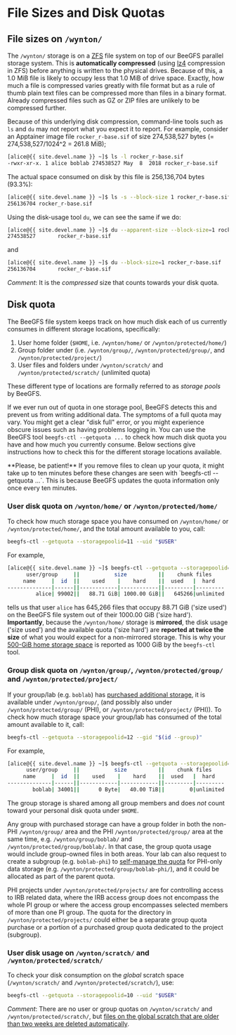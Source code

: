 # File Sizes and Disk Quotas

## File sizes on `/wynton/`

The `/wynton/` storage is on a [ZFS] file system on top of our BeeGFS parallel storage system. This is **automatically compressed** (using [lz4] compression in ZFS) before anything is written to the physical drives.  Because of this, a 1.0 MiB file is likely to occupy less that 1.0 MiB of drive space.  Exactly, how much a file is compressed varies greatly with file format but as a rule of thumb plain text files can be compressed more than files in a binary format.  Already compressed files such as GZ or ZIP files are unlikely to be compressed further.

Because of this underlying disk compression, command-line tools such as `ls` and `du` may not report what you expect it to report.  For example, consider an Apptainer image file `rocker_r-base.sif` of size 274,538,527 bytes (= 274,538,527/1024^2 = 261.8 MiB);

```sh
[alice@{{ site.devel.name }} ~]$ ls -l rocker_r-base.sif
-rwxr-xr-x. 1 alice boblab 274538527 May  8  2018 rocker_r-base.sif
```
The actual space consumed on disk by this file is 256,136,704 bytes (93.3%):
```sh
[alice@{{ site.devel.name }} ~]$ ls -s --block-size 1 rocker_r-base.sif
256136704 rocker_r-base.sif
```

Using the disk-usage tool `du`, we can see the same if we do:
```sh
[alice@{{ site.devel.name }} ~]$ du --apparent-size --block-size=1 rocker_r-base.sif
274538527       rocker_r-base.sif
```
and
```sh
[alice@{{ site.devel.name }} ~]$ du --block-size=1 rocker_r-base.sif
256136704       rocker_r-base.sif
```

_Comment_: It is the _compressed_ size that counts towards your disk quota.


## Disk quota

The BeeGFS file system keeps track on how much disk each of us currently consumes in different storage locations, specifically:

1. User home folder (`$HOME`, i.e. `/wynton/home/` or `/wynton/protected/home/`)
2. Group folder under (i.e. `/wynton/group/`, `/wynton/protected/group/`, and `/wynton/protected/project/`)
3. User files and folders under `/wynton/scratch/` and `/wynton/protected/scratch/` (unlimited quota)

These different type of locations are formally referred to as _storage pools_ by BeeGFS.

If we ever run out of quota in one storage pool, BeeGFS detects this and prevent us from writing additional data. The symptoms of a full quota may vary.  You might get a clear "disk full" error, or you might experience obscure issues such as having problems logging in.
You can use the BeeGFS tool `beegfs-ctl --getquota ...` to check how much disk quota you have and how much you currently consume.  Below sections give instructions how to check this for the different storage locations available.

<div class="alert alert-warning" role="alert" markdown="1">
**Please, be patient!**  If you remove files to clean up your quota, it might take up to ten minutes before these changes are seen with `beegfs-ctl --getquota ...`.  This is because BeeGFS updates the quota information only once every ten minutes.
</div>


### User disk quota on `/wynton/home/` or `/wynton/protected/home/`

To check how much storage space you have consumed on `/wynton/home/` or `/wynton/protected/home/`, and the total amount available to you, call:

```sh
beegfs-ctl --getquota --storagepoolid=11 --uid "$USER"
```

For example,

```sh
[alice@{{ site.devel.name }} ~]$ beegfs-ctl --getquota --storagepoolid=11 --uid "$USER"
      user/group     ||           size          ||    chunk files    
     name     |  id  ||    used    |    hard    ||  used   |  hard   
--------------|------||------------|------------||---------|---------
         alice| 99002||   88.71 GiB| 1000.00 GiB||   645266|unlimited
```

tells us that user `alice` has 645,266 files that occupy 88.71 GiB ('size used') on the BeeGFS file system out of their 1000.00 GiB ('size hard').  **Importantly**, because the `/wynton/home/` storage is **mirrored**, the disk usage ('size used') and the available quota ('size hard') are **reported at twice the size** of what you would expect for a non-mirrored storage.  This is why your [500-GiB home storage space](/hpc/about/specs.html) is reported as 1000 GiB by the `beegfs-ctl` tool.


### Group disk quota on `/wynton/group/`, `/wynton/protected/group/` and `/wynton/protected/project/`

If your group/lab (e.g. `boblab`) has [purchased additional storage](/hpc/about/pricing-storage.html), it is available under `/wynton/group/`, (and possibly also under `/wynton/protected/group/` (PHI), or `/wynton/protected/project/` (PHI)).  To check how much storage space your group/lab has consumed of the total amount available to it, call:

```sh
beegfs-ctl --getquota --storagepoolid=12 --gid "$(id --group)"
```

For example,

```sh
[alice@{{ site.devel.name }} ~]$ beegfs-ctl --getquota --storagepoolid=12 --gid "$(id --group)"
      user/group     ||           size          ||    chunk files
     name     |  id  ||    used    |    hard    ||  used   |  hard
--------------|------||------------|------------||---------|---------
        boblab| 34001||      0 Byte|   40.00 TiB||        0|unlimited
```

The group storage is shared among all group members and does _not_ count toward your personal disk quota under `$HOME`.

Any group with purchased storage can have a group folder in both the non-PHI `/wynton/group/` area and the PHI `/wynton/protected/group/` area at the same time, e.g. `/wynton/group/boblab/` and `/wynton/protected/group/boblab/`. In that case, the group quota usage would include group-owned files in both areas. Your lab can also request to create a subgroup (e.g. `boblab-phi`) to [self-manage the quota](/hpc/howto/group-quota.html) for PHI-only data storage (e.g. `/wynton/protected/group/boblab-phi/`), and it could be allocated as part of the parent quota.

PHI projects under `/wynton/protected/projects/` are for controlling access to IRB related data, where the IRB access group does not encompass the whole PI group or where the access group encompasses selected members of more than one PI group. The quota for the directory in `/wynton/protected/projects/` could either be a separate group quota purchase or a portion of a purchased group quota dedicated to the project (subgroup).


### User disk usage on `/wynton/scratch/` and `/wynton/protected/scratch/`

To check your disk consumption on the _global_ scratch space (`/wynton/scratch/` and `/wynton/protected/scratch/`), use:

```sh
beegfs-ctl --getquota --storagepoolid=10 --uid "$USER"
```

_Comment_: There are no user or group quotas on `/wynton/scratch/` and `/wynton/protected/scratch/`, but [files on the global scratch that are older than two weeks are deleted automatically](/hpc/about/specs.html).



[lz4]: https://en.wikipedia.org/wiki/LZ4_(compression_algorithm)
[ZFS]: https://en.wikipedia.org/wiki/ZFS
